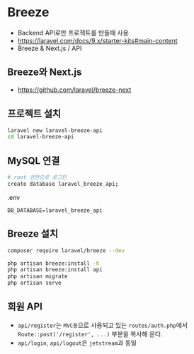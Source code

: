 # Breeze
* Backend API로만 프로젝트를 만들때 사용
* https://laravel.com/docs/9.x/starter-kits#main-content
* Breeze & Next.js / API

## Breeze와 Next.js
* https://github.com/laravel/breeze-next

## 프로젝트 설치
```sh
laravel new laravel-breeze-api
cd laravel-breeze-api
```

## MySQL 연결
```sh
# root 권한으로 로그인
create database laravel_breeze_api;
```
.env
```env
DB_DATABASE=laravel_breeze_api
```

## Breeze 설치
```sh
composer require laravel/breeze --dev

php artisan breeze:install -h
php artisan breeze:install api
php artisan migrate
php artisan serve
```

## 회원 API
* `api/register`는 `MVC용`으로 사용되고 있는 `routes/auth.php`에서 `Route::post('/register', ...)` 부분을 복사해 온다.
* `api/login`, `api/logout`은 `jetstream`과 동일
